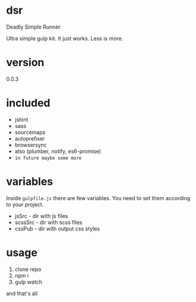# dsr
Deadly Simple Runner

Ultra simple gulp kit. It just works. Less is more.
# version
0.0.3

# included
 - jshint
 - sass
 - sourcemaps
 - autoprefixer
 - browsersync
 - also (plumber, notify, es6-promise)
 - `in future maybe some more`

# variables

Inside `gulpfile.js` there are few variables. You need to set them according to your project.

 - jsSrc - dir with js files
 - scssSrc - dir with scss files
 - cssPub - dir with output css styles

# usage

1. clone repo
2. npm i
3. gulp watch

and that's all
